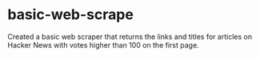 # basic-web-scrape
Created a basic web scraper that returns the links and titles for articles on Hacker News with votes higher than 100 on the first page. 
